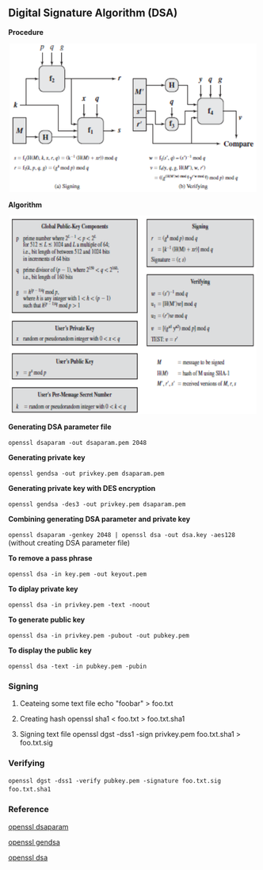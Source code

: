 ## Digital Signature Algorithm (DSA)

**Procedure**

<p align=center>
  <img src="Figures/Fig-13.5.png" width="500" height="300" />
</p>

**Algorithm**

<p align=center>
  <img src="Figures/Fig-13.4.png" width="500" height="400" />
</p>

**Generating DSA parameter file**

``openssl dsaparam -out dsaparam.pem 2048``

**Generating private key**

``openssl gendsa -out privkey.pem dsaparam.pem``

**Generating private key with DES encryption**

``openssl gendsa -des3 -out privkey.pem dsaparam.pem``

**Combining generating DSA parameter and private key**

``openssl dsaparam -genkey 2048 | openssl dsa -out dsa.key -aes128``    (without creating DSA parameter file)

**To remove a pass phrase**

``openssl dsa -in key.pem -out keyout.pem``

**To diplay private key**

``openssl dsa -in privkey.pem -text -noout``

**To generate public key**

``openssl dsa -in privkey.pem -pubout -out pubkey.pem``

**To display the public key**

``openssl dsa -text -in pubkey.pem -pubin``

### Signing

1. Ceateing some text file
echo "foobar" > foo.txt

2. Creating hash
openssl sha1 < foo.txt > foo.txt.sha1

3. Signing text file
openssl dgst -dss1 -sign privkey.pem foo.txt.sha1 > foo.txt.sig

### Verifying 

``openssl dgst -dss1 -verify pubkey.pem -signature foo.txt.sig foo.txt.sha1``

### Reference

[openssl dsaparam](https://www.openssl.org/docs/manmaster/man1/enc.html)

[openssl gendsa](https://www.openssl.org/docs/manmaster/man1/gendsa.html)

[openssl dsa](https://www.openssl.org/docs/manmaster/man1/dsa.html)
